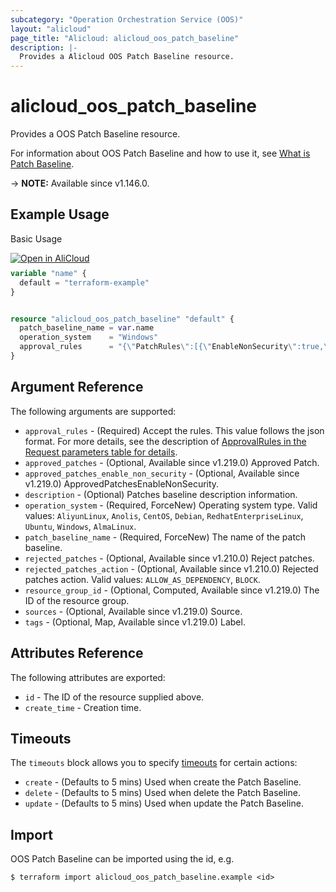 ```yaml
---
subcategory: "Operation Orchestration Service (OOS)"
layout: "alicloud"
page_title: "Alicloud: alicloud_oos_patch_baseline"
description: |-
  Provides a Alicloud OOS Patch Baseline resource.
---
```


# alicloud_oos_patch_baseline

Provides a OOS Patch Baseline resource. 

For information about OOS Patch Baseline and how to use it, see [What is Patch Baseline](https://www.alibabacloud.com/help/en/operation-orchestration-service/latest/patch-manager-overview).

-> **NOTE:** Available since v1.146.0.

## Example Usage

Basic Usage

<div style="display: block;margin-bottom: 40px;"><div class="oics-button" style="float: right;position: absolute;margin-bottom: 10px;">
  <a href="https://api.aliyun.com/terraform?resource=alicloud_oos_patch_baseline&exampleId=e2afef21-97cf-661b-b70a-4fe0cdcf1aa760c34163&activeTab=example&spm=docs.r.oos_patch_baseline.0.e2afef2197&intl_lang=EN_US" target="_blank">
    <img alt="Open in AliCloud" src="https://img.alicdn.com/imgextra/i1/O1CN01hjjqXv1uYUlY56FyX_!!6000000006049-55-tps-254-36.svg" style="max-height: 44px; max-width: 100%;">
  </a>
</div></div>

```terraform
variable "name" {
  default = "terraform-example"
}


resource "alicloud_oos_patch_baseline" "default" {
  patch_baseline_name = var.name
  operation_system    = "Windows"
  approval_rules      = "{\"PatchRules\":[{\"EnableNonSecurity\":true,\"PatchFilterGroup\":[{\"Values\":[\"*\"],\"Key\":\"Product\"},{\"Values\":[\"Security\",\"Bugfix\"],\"Key\":\"Classification\"},{\"Values\":[\"Critical\",\"Important\"],\"Key\":\"Severity\"}],\"ApproveAfterDays\":7,\"ComplianceLevel\":\"Unspecified\"}]}"
}
```

## Argument Reference

The following arguments are supported:
* `approval_rules` - (Required) Accept the rules. This value follows the json format. For more details, see the description of [ApprovalRules in the Request parameters table for details](https://www.alibabacloud.com/help/zh/operation-orchestration-service/latest/api-oos-2019-06-01-createpatchbaseline).
* `approved_patches` - (Optional, Available since v1.219.0) Approved Patch.
* `approved_patches_enable_non_security` - (Optional, Available since v1.219.0) ApprovedPatchesEnableNonSecurity.
* `description` - (Optional) Patches baseline description information.
* `operation_system` - (Required, ForceNew) Operating system type. Valid values: `AliyunLinux`, `Anolis`, `CentOS`, `Debian`, `RedhatEnterpriseLinux`, `Ubuntu`, `Windows`, `AlmaLinux`.
* `patch_baseline_name` - (Required, ForceNew) The name of the patch baseline.
* `rejected_patches` - (Optional, Available since v1.210.0) Reject patches.
* `rejected_patches_action` - (Optional, Available since v1.210.0) Rejected patches action. Valid values: `ALLOW_AS_DEPENDENCY`, `BLOCK`.
* `resource_group_id` - (Optional, Computed, Available since v1.219.0) The ID of the resource group.
* `sources` - (Optional, Available since v1.219.0) Source.
* `tags` - (Optional, Map, Available since v1.219.0) Label.

## Attributes Reference

The following attributes are exported:
* `id` - The ID of the resource supplied above.
* `create_time` - Creation time.

## Timeouts

The `timeouts` block allows you to specify [timeouts](https://www.terraform.io/docs/configuration-0-11/resources.html#timeouts) for certain actions:
* `create` - (Defaults to 5 mins) Used when create the Patch Baseline.
* `delete` - (Defaults to 5 mins) Used when delete the Patch Baseline.
* `update` - (Defaults to 5 mins) Used when update the Patch Baseline.

## Import

OOS Patch Baseline can be imported using the id, e.g.

```shell
$ terraform import alicloud_oos_patch_baseline.example <id>
```